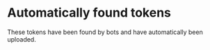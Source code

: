 # Automatically found tokens

These tokens have been found by bots and have automatically been uploaded.
